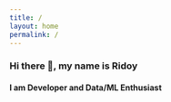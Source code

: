 ```yaml
---
title: /
layout: home
permalink: /
---
```



### Hi there 👋, my name is Ridoy
#### I am Developer and Data/ML Enthusiast
